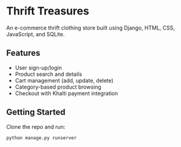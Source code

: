 # Thrift Treasures

An e-commerce thrift clothing store built using Django, HTML, CSS, JavaScript, and SQLite.

## Features
- User sign-up/login
- Product search and details
- Cart management (add, update, delete)
- Category-based product browsing
- Checkout with Khalti payment integration

## Getting Started
Clone the repo and run:
```bash
python manage.py runserver
